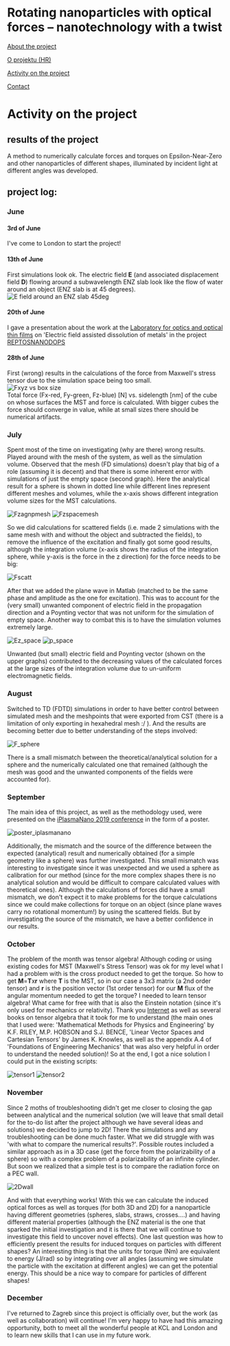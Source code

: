   
# Rotating nanoparticles with optical forces – nanotechnology with a twist


[About the project](./README.md)

[O projektu (HR)](./hrabout.md)

[Activity on the project](./activity.md)

[Contact](./contact.md)

# Activity on the project

## results of the project

A method to numerically calculate forces and torques on Epsilon-Near-Zero and other nanoparticles of different shapes, illuminated by incident light at different angles was developed.

## project log:

### June

#### 3rd of June
I've come to London to start the project!

#### 13th of June
First simulations look ok. The electric field **E** (and associated displacement field **D**) flowing around a subwavelength ENZ slab look like the flow of water around an object (ENZ slab is at 45 degrees).
![E field around an ENZ slab 45deg](./activity/pictures/FD%20slab%2045%20E%20field.png)

#### 20th of June
I gave a presentation about the work at the [Laboratory for optics and optical thin films](https://www.irb.hr/eng/Divisions/Division-of-Materials-Physics/Laboratory-for-optics-and-optical-thin-films) on 'Electric field assisted dissolution of metals' in the project [REPTOSNANODOPS](https://sites.google.com/view/reptosnanodops)

#### 28th of June
First (wrong) results in the calculations of the force from Maxwell's stress tensor due to the simulation space being too small.  
![Fxyz vs box size](./activity/pictures/20degmesh5nmexport700nmmetlabmesh5nm500.03.FxyzRGB.png)  
Total force (Fx-red, Fy-green, Fz-blue) [N] vs. sidelength [nm] of the cube on whose surfaces the MST and force is calculated. With bigger cubes the force should converge in value, while at small sizes there should be numerical artifacts.

### July
Spent most of the time on investigating (why are there) wrong results. Played around with the mesh of the system, as well as the simulation volume. Observed that the mesh (FD simulations) doesn't play that big of a role (assuming it is decent) and that there is some inherent error with simulations of just the empty space (second graph). Here the analytical result for a sphere is shown in dotted line while different lines represent different meshes and volumes, while the x-axis shows different integration volume sizes for the MST calculations.

![Fzagnpmesh](./activity/pictures/FzagnpSphere_diffmesh.png)
![Fzspacemesh](./activity/pictures/FzspaceSphere_diffmesh.png)

So we did calculations for scattered fields (i.e. made 2 simulations with the same mesh with and without the object and subtracted the fields), to remove the influence of the excitation and finally got some good results, although the integration volume (x-axis shows the radius of the integration sphere, while y-axis is the force in the z direction) for the force needs to be big:

![Fscatt](./activity/pictures/FonSphereScatt_fields.png)

After that we added the plane wave in Matlab (matched to be the same phase and amplitude as the one for excitation). This was to account for the (very small) unwanted component of electric field in the propagation direction and a Poynting vector that was not uniform for the simulation of empty space. Another way to combat this is to have the simulation volumes extremely large. 

![Ez_space](./activity/pictures/space_unwantedEz.png)
![p_space](./activity/pictures/space_notuniformp.png)

Unwanted (but small) electric field and Poynting vector (shown on the upper graphs) contributed to the decreasing values of the calculated forces at the large sizes of the integration volume due to un-uniform electromagnetic fields.

### August
Switched to TD (FDTD) simulations in order to have better control between simulated mesh and the meshpoints that were exported from CST (there is a limitation of only exporting in hexahedral mesh :/ ). And the results are becoming better due to better understanding of the steps involved:

![F_sphere](./activity/pictures/Fsphere_july.jpg)

There is a small mismatch between the theoretical/analytical solution for a sphere and the numerically calculated one that remained (although the mesh was good and the unwanted components of the fields were accounted for).

### September
The main idea of this project, as well as the methodology used, were presented on the [iPlasmaNano 2019 conference](http://www.iplasmanano2019.com/) in the form of a poster. 

![poster_iplasmanano](./activity/pictures/BO_iPlasmaNano19_PosterA1_final.png)

Additionally, the mismatch and the source of the difference between the expected (analytical) result and numerically obtained (for a simple geometry like a sphere) was further investigated.
This small mismatch was interesting to investigate since it was unexpected and we used a sphere as calibration for our method (since for the more complex shapes there is no analytical solution and would be difficult to compare calculated values with theoretical ones). Although the calculations of forces did have a small mismatch, we don't expect it to make problems for the torque calculations since we could make collections for torque on an object (since plane waves carry no rotational momentum!) by using the scattered fields. But by investigating the source of the mismatch, we have a better confidence in our results. 

### October
The problem of the month was tensor algebra! Although coding or using existing codes for MST (Maxwell's Stress Tensor) was ok for my level what I had a problem with is the cross product needed to get the torque. So how to get **M**=**T**x**r** where **T** is the MST, so in our case a 3x3 matrix (a 2nd order tensor) and **r** is the position vector (1st order tensor) for our **M** flux of the angular momentum needed to get the torque?
I needed to learn tensor algebra! What came for free with that is also the Einstein notation (since it's only used for mechanics or relativity).
Thank you [Internet](https://math.stackexchange.com/questions/1307835/cross-product-between-a-vector-and-a-2nd-order-tensor) as well as several books on tensor algebra that it took for me to understand (the main ones that I used were: 'Mathematical Methods for Physics and Engineering' by K.F. RILEY, M.P. HOBSON and S.J. BENCE, 'Linear Vector Spaces and Cartesian Tensors' by James K. Knowles, as well as the appendix A.4 of 'Foundations of Engineering Mechanics' that was also very helpful in order to understand the needed solution)!
So at the end, I got a nice solution I could put in the existing scripts:

![tensor1](./activity/pictures/tensor1.jpg)
![tensor2](./activity/pictures/tensor2.jpg)

### November
Since 2 moths of troubleshooting didn't get me closer to closing the gap between analytical and the numerical solution (we will leave that small detail for the to-do list after the project although we have several ideas and solutions) we decided to jump to 2D! There the simulations and any troubleshooting can be done much faster. What we did struggle with was 'with what to compare the numerical results?'. Possible routes included a similar approach as in a 3D case (get the force from the polarizability of a sphere) so with a complex problem of a polarizability of an infinite cylinder. But soon we realized that a simple test is to compare the radiation force on a PEC wall.

![2Dwall](./activity/pictures/2Dwall.png)

And with that everything works! With this we can calculate the induced optical forces as well as torques (for both 3D and 2D) for a nanoparticle having different geometries (spheres, slabs, straws, crosses....) and having different material properties (although the ENZ material is the one that sparked the initial investigation and it is there that we will continue to investigate this field to uncover novel effects).
One last question was how to efficiently present the results for induced torques on particles with different shapes?
An interesting thing is that the units for torque (Nm) are equivalent to energy (J/rad) so by integrating over all angles (assuming we simulate the particle with the excitation at different angles) we can get the potential energy. This should be a nice way to compare for particles of different shapes! 

### December
I've returned to Zagreb since this project is officially over, but the work (as well as collaboration) will continue! I'm very happy to have had this amazing opportunity, both to meet all the wonderful people at KCL and London and to learn new skills that I can use in my future work.











